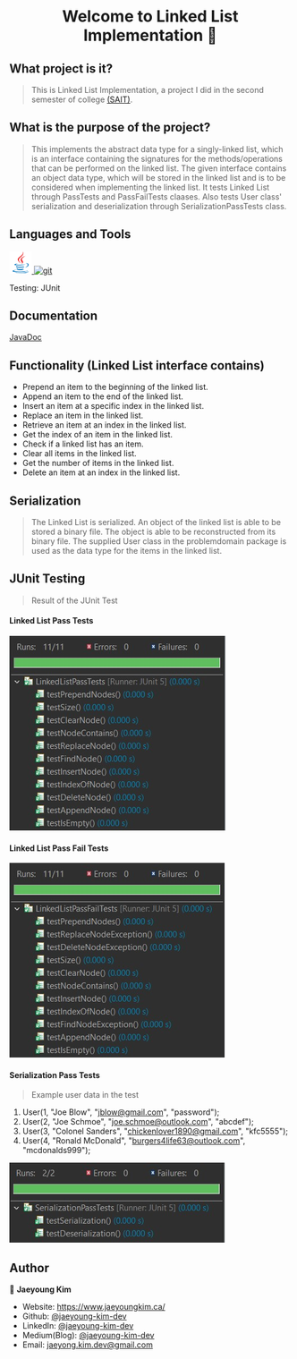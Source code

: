 <h1 align="center">Welcome to Linked List Implementation 👋</h1>

## What project is it?

> This is Linked List Implementation, a project I did in the second semester of college <a href="https://www.sait.ca/programs-and-courses/diplomas/information-technology" target='_blank'>(SAIT)</a>.

## What is the purpose of the project?

> This implements the abstract data type for a singly-linked list, which is an interface containing the signatures for the methods/operations that can be performed on the linked list. The given interface contains an object data type, which will be stored in the linked list and is to be considered when implementing the linked list. It tests Linked List through PassTests and PassFailTests claases. Also tests User class' serialization and deserialization through SerializationPassTests class.

## Languages and Tools

<p align="left"> <a href="https://www.java.com" target="_blank"> <img src="https://raw.githubusercontent.com/devicons/devicon/master/icons/java/java-original.svg" alt="java" width="40" height="40"/> </a> <a href="https://git-scm.com/" target="_blank"> <img src="https://www.vectorlogo.zone/logos/git-scm/git-scm-icon.svg" alt="git" width="40" height="40"/> </a> </p>

Testing: JUnit

## Documentation

<a href="https://jaeyoung-kim-dev.github.io/Linked-List-Implementation/" target=" _blank">JavaDoc</a>

## Functionality (Linked List interface contains)

- Prepend an item to the beginning of the linked list.
- Append an item to the end of the linked list.
- Insert an item at a specific index in the linked list.
- Replace an item in the linked list.
- Retrieve an item at an index in the linked list.
- Get the index of an item in the linked list.
- Check if a linked list has an item.
- Clear all items in the linked list.
- Get the number of items in the linked list.
- Delete an item at an index in the linked list.

## Serialization

> The Linked List is serialized. An object of the linked list is able to be stored a binary file. The object is able to be reconstructed from its binary file.
> The supplied User class in the problemdomain package is used as the data type for the items in the linked list.

## JUnit Testing

> Result of the JUnit Test

#### Linked List Pass Tests

![LinkedListPassTests](./screenshots/LinkedListPassTests.jpg?raw=true)

#### Linked List Pass Fail Tests

![LinkedListPassFailTests](./screenshots/LinkedListPassFailTests.jpg?raw=true)

#### Serialization Pass Tests

> Example user data in the test

1.  User(1, "Joe Blow", "jblow@gmail.com", "password");
2.  User(2, "Joe Schmoe", "joe.schmoe@outlook.com", "abcdef");
3.  User(3, "Colonel Sanders", "chickenlover1890@gmail.com", "kfc5555");
4.  User(4, "Ronald McDonald", "burgers4life63@outlook.com", "mcdonalds999");

![SerializationPassTests](./screenshots/SerializationPassTests.jpg?raw=true)

## Author

👤 **Jaeyoung Kim**

- Website: https://www.jaeyoungkim.ca/
- Github: [@jaeyoung-kim-dev](https://github.com/jaeyoung-kim-dev)
- LinkedIn: [@jaeyoung-kim-dev](https://www.linkedin.com/in/jaeyoung-kim-dev/)
- Medium(Blog): [@jaeyoung-kim-dev](https://jaeyoung-kim-dev.medium.com/)
- Email: jaeyong.kim.dev@gmail.com
